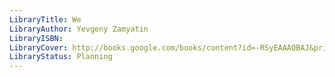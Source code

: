 ```yaml
---
LibraryTitle: We
LibraryAuthor: Yevgeny Zamyatin
LibraryISBN: 
LibraryCover: http://books.google.com/books/content?id=-RSyEAAAQBAJ&printsec=frontcover&img=1&zoom=1&source=gbs_api
LibraryStatus: Planning
---
```

